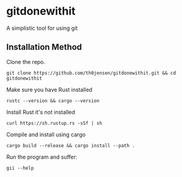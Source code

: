 # gitdonewithit

A simplistic tool for using git

## Installation Method

Clone the repo.

```{
git clone https://github.com/th0jensen/gitdonewithit.git && cd gitdonewithit
```

Make sure you have Rust installed

```{
rustc --version && cargo --version
```

Install Rust it's not installed

```{
curl https://sh.rustup.rs -sSf | sh
```

Compile and install using cargo

```{
cargo build --release && cargo install --path .
```

Run the program and suffer:

```{
gii --help
```
